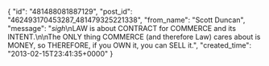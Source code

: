  {
   "id": "481488081887129",
   "post_id": "462493170453287_481479325221338",
   "from_name": "Scott Duncan",
   "message": "*sigh*\nLAW is about CONTRACT for COMMERCE and its INTENT.\n\nThe ONLY thing COMMERCE (and therefore Law) cares about is MONEY, so THEREFORE, if you OWN it, you can SELL it.",
   "created_time": "2013-02-15T23:41:35+0000"
 }
